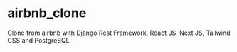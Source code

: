 # airbnb_clone
Clone from airbnb with Django Rest Framework, React JS, Next JS, Tailwind CSS and PostgreSQL
